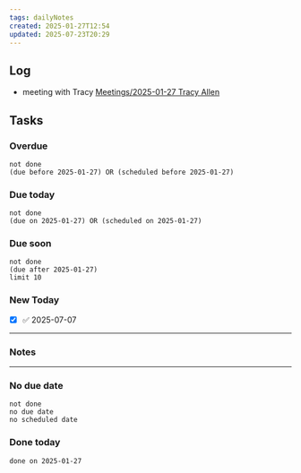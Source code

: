 ```yaml
---
tags: dailyNotes
created: 2025-01-27T12:54
updated: 2025-07-23T20:29
---
```

## Log
- meeting with Tracy [Meetings/2025-01-27 Tracy Allen](../Meetings/2025-01-27%20Tracy%20Allen.md)

## Tasks
### Overdue
```tasks
not done
(due before 2025-01-27) OR (scheduled before 2025-01-27)
```

### Due today
```tasks
not done
(due on 2025-01-27) OR (scheduled on 2025-01-27)
```

### Due soon
```tasks
not done
(due after 2025-01-27)
limit 10
```

### New Today
- [x] ✅ 2025-07-07
----
### Notes

----
### No due date
```tasks
not done
no due date
no scheduled date
```

### Done today
```tasks
done on 2025-01-27
```
